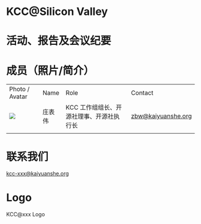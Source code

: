 # KCC@Silicon Valley

# 活动、报告及会议纪要

# 成员（照片/简介）

|     |     |     |     |
| --- | --- | --- | --- |
| Photo / Avatar | Name | Role | Contact |
| ![](https://kaiyuanshe.cn/api/lark/file/R2enbQKPdoUF0rxIC59cMZp4nug) | 庄表伟 | KCC 工作组组长、开源社理事、开源社执行长 | zbw@kaiyuanshe.org |
|     |     |     |     |

# 联系我们

kcc-xxx@kaiyuanshe.org

# Logo

KCC@xxx Logo